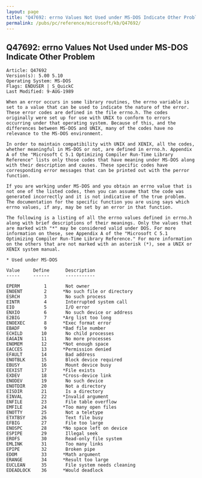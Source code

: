 ```yaml
---
layout: page
title: "Q47692: errno Values Not Used under MS-DOS Indicate Other Problem"
permalink: /pubs/pc/reference/microsoft/kb/Q47692/
---
```


## Q47692: errno Values Not Used under MS-DOS Indicate Other Problem

	Article: Q47692
	Version(s): 5.00 5.10
	Operating System: MS-DOS
	Flags: ENDUSER | S_QuickC
	Last Modified: 9-AUG-1989
	
	When an error occurs in some library routines, the errno variable is
	set to a value that can be used to indicate the nature of the error.
	These error codes are defined in the file errno.h. The codes
	originally were set up for use with UNIX to conform to errors
	occurring under that operating system. Because of this, and the
	differences between MS-DOS and UNIX, many of the codes have no
	relevance to the MS-DOS environment.
	
	In order to maintain compatibility with UNIX and XENIX, all the codes,
	whether meaningful in MS-DOS or not, are defined in errno.h. Appendix
	A of the "Microsoft C 5.1 Optimizing Compiler Run-Time Library
	Reference" lists only those codes that have meaning under MS-DOS along
	with their description and causes. These specific codes have
	corresponding error messages that can be printed out with the perror
	function.
	
	If you are working under MS-DOS and you obtain an errno value that is
	not one of the listed codes, then you can assume that the code was
	generated incorrectly and it is not indicative of the true problem.
	The documentation for the specific function you are using says which
	errno values, if any, may be set by an error in that function.
	
	The following is a listing of all the errno values defined in errno.h
	along with brief descriptions of their meanings. Only the values that
	are marked with "*" may be considered valid under DOS. For more
	information on these, see Appendix A of the "Microsoft C 5.1
	Optimizing Compiler Run-Time Library Reference." For more information
	on the others that are not marked with an asterisk (*), see a UNIX or
	XENIX system manual.
	
	* Used under MS-DOS
	
	Value     Define      Description
	-----     ------      -----------
	
	EPERM         1       Not owner
	ENOENT        2      *No such file or directory
	ESRCH         3       No such process
	EINTR         4       Interrupted system call
	EIO           5       I/O error
	ENXIO         6       No such device or address
	E2BIG         7      *Arg list too long
	ENOEXEC       8      *Exec format error
	EBADF         9      *Bad file number
	ECHILD       10       No child processes
	EAGAIN       11       No more processes
	ENOMEM       12      *Not enough space
	EACCES       13      *Permission denied
	EFAULT       14       Bad address
	ENOTBLK      15       Block device required
	EBUSY        16       Mount device busy
	EEXIST       17      *File exists
	EXDEV        18      *Cross-device link
	ENODEV       19       No such device
	ENOTDIR      20       Not a directory
	EISDIR       21       Is a directory
	EINVAL       22      *Invalid argument
	ENFILE       23       File table overflow
	EMFILE       24      *Too many open files
	ENOTTY       25       Not a teletype
	ETXTBSY      26       Text file busy
	EFBIG        27       File too large
	ENOSPC       28      *No space left on device
	ESPIPE       29       Illegal seek
	EROFS        30       Read-only file system
	EMLINK       31       Too many links
	EPIPE        32       Broken pipe
	EDOM         33      *Math argument
	ERANGE       34      *Result too large
	EUCLEAN      35       File system needs cleaning
	EDEADLOCK    36      *Would deadlock
